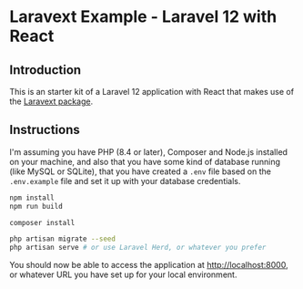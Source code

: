 # Laravext Example - Laravel 12 with React

## Introduction

This is an starter kit of a Laravel 12 application with React that makes use of the [Laravext package](https://laravext.dev).

## Instructions

I'm assuming you have PHP (8.4 or later), Composer and Node.js installed on your machine, and also that you have some kind of database running (like MySQL or SQLite), that you have created a `.env` file based on the `.env.example` file and set it up with your database credentials.

```bash
npm install
npm run build

composer install

php artisan migrate --seed
php artisan serve # or use Laravel Herd, or whatever you prefer
```

You should now be able to access the application at [http://localhost:8000](http://localhost:8000), or whatever URL you have set up for your local environment.